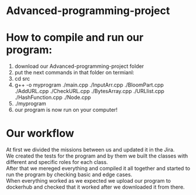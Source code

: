 # Advanced-programming-project

# How to compile and run our program:

1. download our Advanced-programming-project folder
2. put the next commands in that folder on termianl:
3. cd src
4. g++ -o myprogram ./main.cpp ./InputArr.cpp ./BloomPart.cpp ./AddURL.cpp ./CheckURL.cpp ./BytesArray.cpp ./URLlist.cpp ./HashFunction.cpp ./Node.cpp
5. ./myprogram
6. our program is now run on your computer!



# Our workflow

At first we divided the missions between us and updated it in the Jira.<br>
We created the tests for the program and by them we built the classes with different and specific roles for each class.<br>
After that we mereged everything and compiled it all together and started to run the program by checking basic and edge cases.<br>
When everything worked as we expected we upload our program to dockerhub and checked that it worked after we downloaded it from there.
